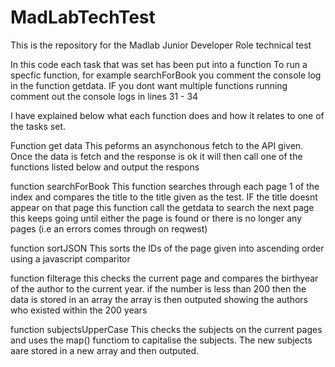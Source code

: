 # MadLabTechTest
 This is the repository for the Madlab Junior Developer Role technical test

In this code each task that was set has been put into a function
To run a specfic function, for example searchForBook you comment the console log in the function getdata.
IF you dont want multiple functions running comment out the console logs in lines 31 - 34

I have explained below what each function does and how it relates to one of the tasks set.


Function get data
This peforms an asynchonous fetch to the API given. 
Once the data is fetch and the response is ok it will then call one of the functions listed below and output the respons


function searchForBook
This function searches through each page 1 of the index and compares the title to the title given as the test.
IF the title doesnt appear on that page this function call the getdata to search the next page
this keeps going until either the page is found or there is no longer any pages (i.e an errors comes through on reqwest)


function sortJSON
This sorts the IDs of the page given into ascending order using a javascript comparitor

function filterage
this checks the current page and compares the birthyear of the author to the current year. if the number is less than 200 then the data is stored in an array
the array is then outputed showing the authors who existed within the 200 years


function subjectsUpperCase
This checks the subjects on the current pages and uses the map() functiom to capitalise the subjects.
The new subjects aare stored in a new array and then outputed.

